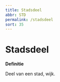 ```yaml
---
title: Stadsdeel
abbr: STD
permalink: /stadsdeel
sort: 35
---
```


Stadsdeel
=========

**Definitie**

Deel van een stad, wijk.
